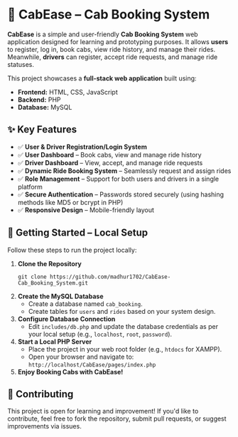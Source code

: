 <h1>🚖 CabEase – Cab Booking System</h1>

<p><strong>CabEase</strong> is a simple and user-friendly <strong>Cab Booking System</strong> web application designed for learning and prototyping purposes. It allows <strong>users</strong> to register, log in, book cabs, view ride history, and manage their rides. Meanwhile, <strong>drivers</strong> can register, accept ride requests, and manage ride statuses.</p>

<p>This project showcases a <strong>full-stack web application</strong> built using:</p>

<ul>
  <li><strong>Frontend:</strong> HTML, CSS, JavaScript</li>
  <li><strong>Backend:</strong> PHP</li>
  <li><strong>Database:</strong> MySQL</li>
</ul>

<h2>✨ Key Features</h2>
<ul>
  <li>✅ <strong>User & Driver Registration/Login System</strong></li>
  <li>✅ <strong>User Dashboard</strong> – Book cabs, view and manage ride history</li>
  <li>✅ <strong>Driver Dashboard</strong> – View, accept, and manage ride requests</li>
  <li>✅ <strong>Dynamic Ride Booking System</strong> – Seamlessly request and assign rides</li>
  <li>✅ <strong>Role Management</strong> – Support for both users and drivers in a single platform</li>
  <li>✅ <strong>Secure Authentication</strong> – Passwords stored securely (using hashing methods like MD5 or bcrypt in PHP)</li>
  <li>✅ <strong>Responsive Design</strong> – Mobile-friendly layout</li>
</ul>

<h2>🚀 Getting Started – Local Setup</h2>
<p>Follow these steps to run the project locally:</p>

<ol>
  <li><strong>Clone the Repository</strong>
    <pre><code>git clone https://github.com/madhur1702/CabEase-Cab_Booking_System.git</code></pre>
  </li>
  <li><strong>Create the MySQL Database</strong>
    <ul>
      <li>Create a database named <code>cab_booking</code>.</li>
      <li>Create tables for <code>users</code> and <code>rides</code> based on your system design.</li>
    </ul>
  </li>
  <li><strong>Configure Database Connection</strong>
    <ul>
      <li>Edit <code>includes/db.php</code> and update the database credentials as per your local setup (e.g., <code>localhost</code>, <code>root</code>, <code>password</code>).</li>
    </ul>
  </li>
  <li><strong>Start a Local PHP Server</strong>
    <ul>
      <li>Place the project in your web root folder (e.g., <code>htdocs</code> for XAMPP).</li>
      <li>Open your browser and navigate to:<br>
      <code>http://localhost/CabEase/pages/index.php</code></li>
    </ul>
  </li>
  <li><strong>Enjoy Booking Cabs with CabEase!</strong></li>
</ol>

<h2>🤝 Contributing</h2>
<p>This project is open for learning and improvement! If you'd like to contribute, feel free to fork the repository, submit pull requests, or suggest improvements via issues.</p>

